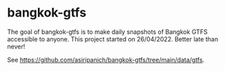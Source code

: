 
<!-- README.md is generated from README.Rmd. Please edit that file -->

# bangkok-gtfs

<!-- badges: start -->
<!-- badges: end -->

The goal of bangkok-gtfs is to make daily snapshots of Bangkok GTFS
accessible to anyone. This project started on 26/04/2022. Better late
than never!

See <https://github.com/asiripanich/bangkok-gtfs/tree/main/data/gtfs>.
